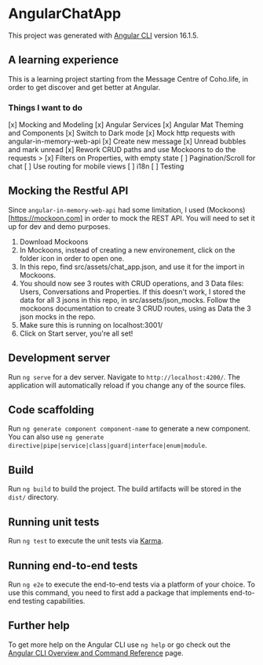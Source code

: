 # AngularChatApp

This project was generated with [Angular CLI](https://github.com/angular/angular-cli) version 16.1.5.

## A learning experience

This is a learning project starting from the Message Centre of Coho.life, in order to get discover and get better at Angular.

### Things I want to do
[x] Mocking and Modeling
[x] Angular Services
[x] Angular Mat Theming and Components
[x] Switch to Dark mode
[x] Mock http requests with angular-in-memory-web-api
[x] Create new message
[x] Unread bubbles and mark unread
[x] Rework CRUD paths and use Mockoons to do the requests >
[x] Filters on Properties, with empty state
[ ] Pagination/Scroll for chat
[ ] Use routing for mobile views
[ ] i18n
[ ] Testing

## Mocking the Restful API

Since `angular-in-memory-web-api` had some limitation, I used (Mockoons)[https://mockoon.com] in order to mock the REST API. You will need to set it up for dev and demo purposes.

1. Download Mockoons
2. In Mockoons, instead of creating a new environement, click on the folder icon in order to open one.
2. In this repo, find src/assets/chat_app.json, and use it for the import in Mockoons.
3. You should now see 3 routes with CRUD operations, and 3 Data files: Users, Conversations and Properties. If this doesn't work, I stored the data for all 3 jsons in this repo, in src/assets/json_mocks. Follow the mockoons documentation to create 3 CRUD routes, using as Data the 3 json mocks in the repo.
4. Make sure this is running on localhost:3001/
5. Click on Start server, you're all set!

## Development server

Run `ng serve` for a dev server. Navigate to `http://localhost:4200/`. The application will automatically reload if you change any of the source files.

## Code scaffolding

Run `ng generate component component-name` to generate a new component. You can also use `ng generate directive|pipe|service|class|guard|interface|enum|module`.

## Build

Run `ng build` to build the project. The build artifacts will be stored in the `dist/` directory.

## Running unit tests

Run `ng test` to execute the unit tests via [Karma](https://karma-runner.github.io).

## Running end-to-end tests

Run `ng e2e` to execute the end-to-end tests via a platform of your choice. To use this command, you need to first add a package that implements end-to-end testing capabilities.

## Further help

To get more help on the Angular CLI use `ng help` or go check out the [Angular CLI Overview and Command Reference](https://angular.io/cli) page.
